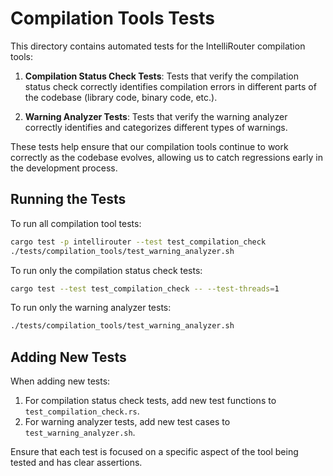 # Compilation Tools Tests

This directory contains automated tests for the IntelliRouter compilation tools:

1. **Compilation Status Check Tests**: Tests that verify the compilation status check correctly identifies compilation errors in different parts of the codebase (library code, binary code, etc.).

2. **Warning Analyzer Tests**: Tests that verify the warning analyzer correctly identifies and categorizes different types of warnings.

These tests help ensure that our compilation tools continue to work correctly as the codebase evolves, allowing us to catch regressions early in the development process.

## Running the Tests

To run all compilation tool tests:

```bash
cargo test -p intellirouter --test test_compilation_check
./tests/compilation_tools/test_warning_analyzer.sh
```

To run only the compilation status check tests:

```bash
cargo test --test test_compilation_check -- --test-threads=1
```

To run only the warning analyzer tests:

```bash
./tests/compilation_tools/test_warning_analyzer.sh
```

## Adding New Tests

When adding new tests:

1. For compilation status check tests, add new test functions to `test_compilation_check.rs`.
2. For warning analyzer tests, add new test cases to `test_warning_analyzer.sh`.

Ensure that each test is focused on a specific aspect of the tool being tested and has clear assertions.